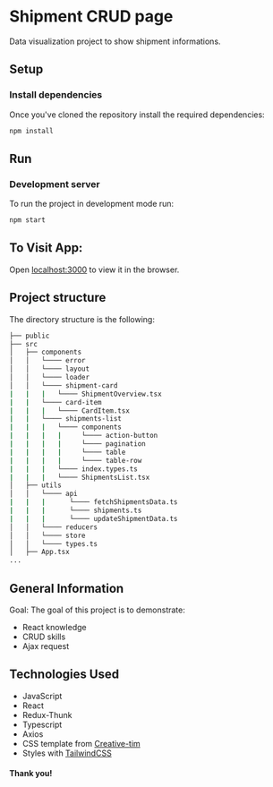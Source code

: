 # Shipment CRUD page

Data visualization project to show shipment informations.

## Setup

### Install dependencies

Once you've cloned the repository install the required dependencies:

```sh
npm install
```

## Run

### Development server

To run the project in development mode run:

```sh
npm start
```


## To Visit App:

Open [localhost:3000](http://localhost:3000) to view it in the browser.


## Project structure

The directory structure is the following:

```sh
├── public
├── src
│   ├── components
│   │   └──── error
│   │   └──── layout
│   │   └──── loader
│   │   └──── shipment-card
|   |   |   └──── ShipmentOverview.tsx
|   |   └──── card-item
|   |   |   └──── CardItem.tsx
|   |   └──── shipments-list
|   |   |   └──── components
|   |   |   |     └──── action-button
|   |   |   |     └──── pagination
|   |   |   |     └──── table
|   |   |   |     └──── table-row
|   |   |   └──── index.types.ts
|   |   |   └──── ShipmentsList.tsx
│   ├── utils
│   │   └──── api
|   |   |      └──── fetchShipmentsData.ts
|   |   |      └──── shipments.ts
|   |   |      └──── updateShipmentData.ts
│   │   └──── reducers
│   │   └──── store
│   │   └──── types.ts
│   ├── App.tsx
...
```

## General Information

Goal: The goal of this project is to demonstrate:

- React knowledge
- CRUD skills
- Ajax request


## Technologies Used

- JavaScript
- React
- Redux-Thunk
- Typescript
- Axios
- CSS template from [Creative-tim](https://www.creative-tim.com/product/material-tailwind-kit-react)
- Styles with [TailwindCSS](https://tailwindcss.com/)

#### Thank you!

###
